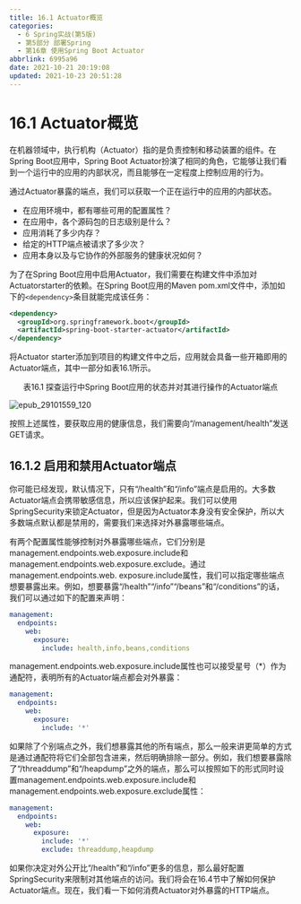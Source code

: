 ```yaml
---
title: 16.1 Actuator概览
categories:
  - 6 Spring实战(第5版)
  - 第5部分 部署Spring
  - 第16章 使用Spring Boot Actuator
abbrlink: 6995a96
date: 2021-10-21 20:19:08
updated: 2021-10-23 20:51:28
---
```

# 16.1 Actuator概览
在机器领域中，执行机构（Actuator）指的是负责控制和移动装置的组件。在Spring Boot应用中，Spring Boot Actuator扮演了相同的角色，它能够让我们看到一个运行中的应用的内部状况，而且能够在一定程度上控制应用的行为。

通过Actuator暴露的端点，我们可以获取一个正在运行中的应用的内部状态。
- 在应用环境中，都有哪些可用的配置属性？
- 在应用中，各个源码包的日志级别是什么？
- 应用消耗了多少内存？
- 给定的HTTP端点被请求了多少次？
- 应用本身以及与它协作的外部服务的健康状况如何？

为了在Spring Boot应用中启用Actuator，我们需要在构建文件中添加对Actuatorstarter的依赖。在Spring Boot应用的Maven pom.xml文件中，添加如下的`<dependency>`条目就能完成该任务：

```xml
<dependency>
  <groupId>org.springframework.boot</groupId>
  <artifactId>spring-boot-starter-actuator</artifactId>
</dependency>
```

将Actuator starter添加到项目的构建文件中之后，应用就会具备一些开箱即用的Actuator端点，其中一部分如表16.1所示。

<center>表16.1 探查运行中Spring Boot应用的状态并对其进行操作的Actuator端点</center>

![epub_29101559_120](https://gitee.com/XiaoLan223/images/raw/master/Blog/Sum/20211023205040.jpeg)

按照上述属性，要获取应用的健康信息，我们需要向“/management/health”发送GET请求。

## 16.1.2 启用和禁用Actuator端点
你可能已经发现，默认情况下，只有“/health”和“/info”端点是启用的。大多数Actuator端点会携带敏感信息，所以应该保护起来。我们可以使用SpringSecurity来锁定Actuator，但是因为Actuator本身没有安全保护，所以大多数端点默认都是禁用的，需要我们来选择对外暴露哪些端点。

有两个配置属性能够控制对外暴露哪些端点，它们分别是management.endpoints.web.exposure.include和management.endpoints.web.exposure.exclude。通过management.endpoints.web. exposure.include属性，我们可以指定哪些端点想要暴露出来。例如，想要暴露“/health”“/info”“/beans”和“/conditions”的话，我们可以通过如下的配置来声明：

```yml
management:
  endpoints:
    web:
      exposure:
        include: health,info,beans,conditions
```

management.endpoints.web.exposure.include属性也可以接受星号（*）作为通配符，表明所有的Actuator端点都会对外暴露：

```yml
management:
  endpoints:
    web:
      exposure:
        include: '*'
```

如果除了个别端点之外，我们想暴露其他的所有端点，那么一般来讲更简单的方式是通过通配符将它们全部包含进来，然后明确排除一部分。例如，我们想要暴露除了“/threaddump”和“/heapdump”之外的端点，那么可以按照如下的形式同时设置management.endpoints.web.exposure.include和management.endpoints.web.exposure.exclude属性：

```yml
management:
  endpoints:
    web:
      exposure:
        include: '*'
        exclude: threaddump,heapdump
```

如果你决定对外公开比“/health”和“/info”更多的信息，那么最好配置SpringSecurity来限制对其他端点的访问。我们将会在16.4节中了解如何保护Actuator端点。现在，我们看一下如何消费Actuator对外暴露的HTTP端点。

